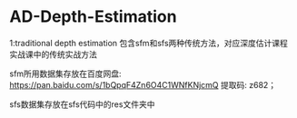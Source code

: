 # AD-Depth-Estimation

1:traditional depth estimation 包含sfm和sfs两种传统方法，对应深度估计课程实战课中的传统实战方法

sfm所用数据集存放在百度网盘: https://pan.baidu.com/s/1bQpqF4Zn6O4C1WNfKNjcmQ 提取码: z682； 

sfs数据集存放在sfs代码中的res文件夹中
